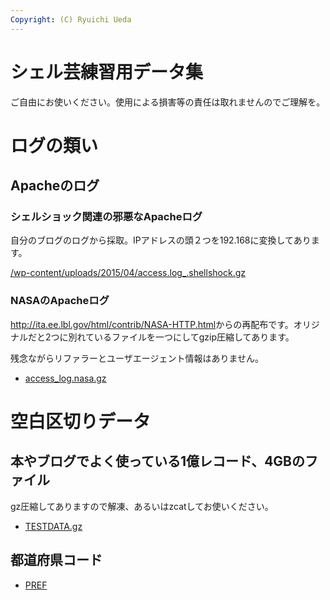 ```yaml
---
Copyright: (C) Ryuichi Ueda
---
```



# シェル芸練習用データ集
ご自由にお使いください。使用による損害等の責任は取れませんのでご理解を。

<h1>ログの類い</h1>

<h2>Apacheのログ</h2>

<h3>シェルショック関連の邪悪なApacheログ</h3>

自分のブログのログから採取。IPアドレスの頭２つを192.168に変換してあります。

<a href="access.log_.shellshock.gz">/wp-content/uploads/2015/04/access.log_.shellshock.gz</a>

<h3>NASAのApacheログ</h3>

<a href="http://ita.ee.lbl.gov/html/contrib/NASA-HTTP.html">http://ita.ee.lbl.gov/html/contrib/NASA-HTTP.html</a>からの再配布です。オリジナルだと2つに別れているファイルを一つにしてgzip圧縮してあります。

残念ながらリファラーとユーザエージェント情報はありません。

<ul><li>
<a href="/misc/access_log.nasa.gz">access_log.nasa.gz</a>
</li></ul>


<h1>空白区切りデータ</h1>

<h2>本やブログでよく使っている1億レコード、4GBのファイル</h2>

gz圧縮してありますので解凍、あるいはzcatしてお使いください。

<ul><li>
<a href="/misc/TESTDATA.gz">TESTDATA.gz</a>
</li></ul>

<h2>都道府県コード</h2>

<ul><li>
<a href="/misc/PREF">PREF</a>
</li></ul>
